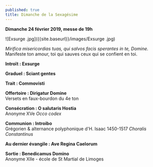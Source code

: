 ```yaml
---
published: true
title: Dimanche de la Sexagésime
---
```

**Dimanche 24 février 2019, messe de 19h**  

![Exsurge .jpg]({{site.baseurl}}/images/Exsurge .jpg)


*Mirifica misericordias tuas, qui salvos facis sperantes in te, Domine.*  
Manifeste ton amour, toi qui sauves ceux qui se confient en toi.

**Introït : Exsurge**

**Graduel : Sciant gentes**

**Trait : Commovisti**

**Offertoire : Dirigatur Domine**  
Versets en faux-bourdon du 4e ton

**Consécration : O salutaris Hostia**  
Anonyme XVe *Occo codex*

**Communion : Introibo**  
Grégorien & alternance polyphonique d'H. Isaac 1450-1517 *Choralis Constantinus*

**Au dernier évangile : Ave Regina Caelorum**

**Sortie : Benedicamus Domino**  
Anonyme XIIe - école de St Martial de Limoges
